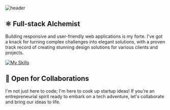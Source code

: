 ![header](https://capsule-render.vercel.app/api?type=venom&color=gradient&height=300&section=header&text=I%27m%20Ashma&fontSize=90)

## ⚛ Full-stack Alchemist
Building responsive and user-friendly web applications is my forte. I've got a knack for turning complex challenges into elegant solutions, with a proven track record of creating stunning design solutions for various clients and projects.  

[![My Skills](https://skillicons.dev/icons?i=js,ts,react,html,css,php,python,nodejs,mongo,docker,azure)](https://skillicons.dev)  

## 🤝 Open for Collaborations
I'm not just here to code; I'm here to cook up startup ideas! If you're an entrepreneurial spirit ready to embark on a tech adventure, let's collaborate and bring our ideas to life.
